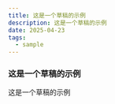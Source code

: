 ```yaml
---
title: 这是一个草稿的示例
description: 这是一个草稿的示例
date: 2025-04-23
tags:
  - sample
---
```


### 这是一个草稿的示例

这是一个草稿的示例


